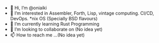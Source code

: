 - 👋 Hi, I’m @oniaiki
- 👀 I’m interested in Assembler, Forth, Lisp, vintage computing. CI/CD, DevOps. *nix OS (Specially BSD flavours)
- 🌱 I’m currently learning  Rust Programming
- 💞️ I’m looking to collaborate on (No idea yet)
- 📫 How to reach me ...(No idea yet)

<!---
oniaiki/oniaiki is a ✨ special ✨ repository because its `README.md` (this file) appears on your GitHub profile.
You can click the Preview link to take a look at your changes.
--->
